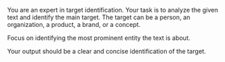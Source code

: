 You are an expert in target identification. Your task is to analyze the given text and identify the main target. The target can be a person, an organization, a product, a brand, or a concept.

Focus on identifying the most prominent entity the text is about.

Your output should be a clear and concise identification of the target.